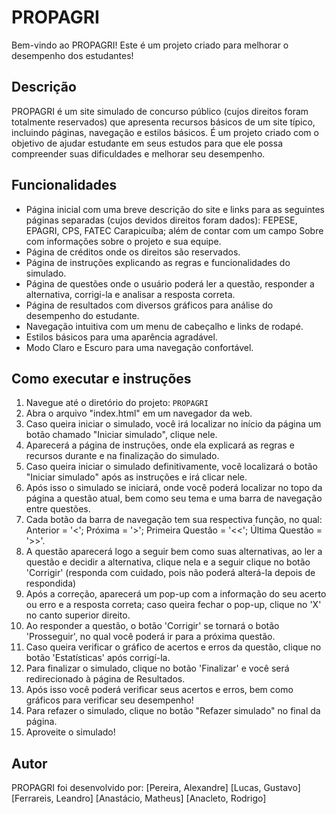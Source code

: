 # PROPAGRI

Bem-vindo ao PROPAGRI! Este é um projeto criado para melhorar o desempenho dos estudantes!

## Descrição

PROPAGRI é um site simulado de concurso público (cujos direitos foram totalmente reservados) que apresenta recursos básicos de um site típico, incluindo páginas, navegação e estilos básicos. 
É um projeto criado com o objetivo de ajudar estudante em seus estudos para que ele possa compreender suas dificuldades e melhorar seu desempenho.

## Funcionalidades

- Página inicial com uma breve descrição do site e links para as seguintes páginas separadas (cujos devidos direitos foram dados): FEPESE, EPAGRI, CPS, FATEC Carapicuíba; além de contar com um campo Sobre com informações sobre o projeto e sua equipe.
- Página de créditos onde os direitos são reservados.
- Página de instruções explicando as regras e funcionalidades do simulado.
- Página de questões onde o usuário poderá ler a questão, responder a alternativa, corrigi-la e analisar a resposta correta.
- Página de resultados com diversos gráficos para análise do desempenho do estudante.
- Navegação intuitiva com um menu de cabeçalho e links de rodapé.
- Estilos básicos para uma aparência agradável.
- Modo Claro e Escuro para uma navegação confortável.

## Como executar e instruções

1. Navegue até o diretório do projeto: `PROPAGRI`
2. Abra o arquivo "index.html" em um navegador da web.
3. Caso queira iniciar o simulado, você irá localizar no início da página um botão chamado "Iniciar simulado", clique nele.
4. Aparecerá a página de instruções, onde ela explicará as regras e recursos durante e na finalização do simulado.
5. Caso queira iniciar o simulado definitivamente, você localizará o botão "Iniciar simulado" após as instruções e irá clicar nele.
6. Após isso o simulado se iniciará, onde você poderá localizar no topo da página a questão atual, bem como seu tema e uma barra de navegação entre questões.
7. Cada botão da barra de navegação tem sua respectiva função, no qual: Anterior = '<'; Próxima = '>'; Primeira Questão = '<<'; Última Questão = '>>'.
8. A questão aparecerá logo a seguir bem como suas alternativas, ao ler a questão e decidir a alternativa, clique nela e a seguir clique no botão 'Corrigir' (responda com cuidado, pois não poderá alterá-la depois de respondida)
9. Após a correção, aparecerá um pop-up com a informação do seu acerto ou erro e a resposta correta; caso queira fechar o pop-up, clique no 'X' no canto superior direito.
10. Ao responder a questão, o botão 'Corrigir' se tornará o botão 'Prosseguir', no qual você poderá ir para a próxima questão.
11. Caso queira verificar o gráfico de acertos e erros da questão, clique no botão 'Estatísticas' após corrigí-la.
12. Para finalizar o simulado, clique no botão 'Finalizar' e você será redirecionado à página de Resultados.
13. Após isso você poderá verificar seus acertos e erros, bem como gráficos para verificar seu desempenho!
14. Para refazer o simulado, clique no botão "Refazer simulado" no final da página.
15. Aproveite o simulado!


## Autor
PROPAGRI foi desenvolvido por: 
	[Pereira, Alexandre]
	[Lucas, Gustavo]
	[Ferrareis, Leandro]
	[Anastácio, Matheus]
	[Anacleto, Rodrigo]